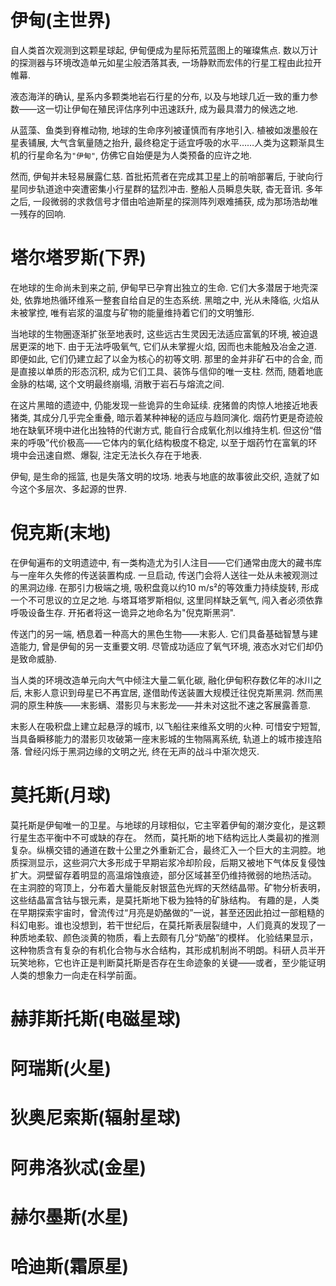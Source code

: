 # 伊甸(主世界)

自人类首次观测到这颗星球起, 伊甸便成为星际拓荒蓝图上的璀璨焦点. 数以万计的探测器与环境改造单元如星尘般洒落其表, 一场静默而宏伟的行星工程由此拉开帷幕. 

液态海洋的确认, 星系内多颗类地岩石行星的分布, 以及与地球几近一致的重力参数——这一切让伊甸在殖民评估序列中迅速跃升, 成为最具潜力的候选之地. 

从蓝藻、鱼类到脊椎动物, 地球的生命序列被谨慎而有序地引入. 植被如泼墨般在星表铺展, 大气含氧量随之抬升, 最终稳定于适宜呼吸的水平……人类为这颗渐具生机的行星命名为`"伊甸"`, 仿佛它自始便是为人类预备的应许之地. 

然而, 伊甸并未轻易展露仁慈. 首批拓荒者在完成其卫星上的前哨部署后, 于驶向行星同步轨道途中突遭密集小行星群的猛烈冲击. 整船人员瞬息失联, 杳无音讯. 多年之后, 一段微弱的求救信号才借由哈迪斯星的探测阵列艰难捕获, 成为那场浩劫唯一残存的回响. 

# 塔尔塔罗斯(下界)

在地球的生命尚未到来之前, 伊甸早已孕育出独立的生命. 它们大多潜居于地壳深处, 依靠地热循环维系一整套自给自足的生态系统. 黑暗之中, 光从未降临, 火焰从未被掌控, 唯有岩浆的温度与矿物的能量维持着它们的文明雏形. 

当地球的生物圈逐渐扩张至地表时, 这些远古生灵因无法适应富氧的环境, 被迫退居更深的地下. 由于无法呼吸氧气, 它们从未掌握火焰, 因而也未能触及冶金之道. 即便如此, 它们仍建立起了以金为核心的初等文明. 那里的金并非矿石中的合金, 而是直接以单质的形态沉积, 成为它们工具、装饰与信仰的唯一支柱. 然而, 随着地底金脉的枯竭, 这个文明最终崩塌, 消散于岩石与熔流之间. 

在这片黑暗的遗迹中, 仍能发现一些诡异的生命延续. 疣猪兽的肉惊人地接近地表猪类, 其成分几乎完全重叠, 暗示着某种神秘的适应与趋同演化. 烟药竹更是奇迹般地在缺氧环境中进化出独特的代谢方式, 能自行合成氧化剂以维持生机. 但这份“借来的呼吸”代价极高——它体内的氧化结构极度不稳定, 以至于烟药竹在富氧的环境中会迅速自燃、爆裂, 注定无法长久存在于地表. 

伊甸, 是生命的摇篮, 也是失落文明的坟场. 地表与地底的故事彼此交织, 造就了如今这个多层次、多起源的世界. 

# 倪克斯(末地)

在伊甸遍布的文明遗迹中, 有一类构造尤为引人注目——它们通常由庞大的藏书库与一座年久失修的传送装置构成. 一旦启动, 传送门会将人送往一处从未被观测过的黑洞边缘. 在那引力极端之境, 吸积盘竟以约10 m/s²的等效重力持续旋转, 形成一个不可思议的立足之地. 与塔耳塔罗斯相似, 这里同样缺乏氧气, 闯入者必须依靠呼吸设备生存. 开拓者将这一诡异之地命名为"倪克斯黑洞". 

传送门的另一端, 栖息着一种高大的黑色生物——末影人. 它们具备基础智慧与建造能力, 曾是伊甸的另一支重要文明. 尽管成功适应了氧气环境, 液态水对它们却仍是致命威胁. 

当人类的环境改造单元向大气中倾注大量二氧化碳, 融化伊甸积存数亿年的冰川之后, 末影人意识到母星已不再宜居, 遂借助传送装置大规模迁往倪克斯黑洞. 然而黑洞的原生种族——末影螨、潜影贝与末影龙——并未对这批不速之客展露善意. 

末影人在吸积盘上建立起悬浮的城市, 以飞船往来维系文明的火种. 可惜安宁短暂, 当具备瞬移能力的潜影贝攻破第一座末影城的生物隔离系统, 轨道上的城市接连陷落. 曾经闪烁于黑洞边缘的文明之光, 终在无声的战斗中渐次熄灭. 

# 莫托斯(月球)
莫托斯是伊甸唯一的卫星。与地球的月球相似，它主宰着伊甸的潮汐变化，是这颗行星生态平衡中不可或缺的存在。
然而，莫托斯的地下结构远比人类最初的推测复杂。纵横交错的通道在数十公里之外重新汇合，最终汇入一个巨大的主洞腔。地质探测显示，这些洞穴大多形成于早期岩浆冷却阶段，后期又被地下气体反复侵蚀扩大。洞壁留存着明显的高温熔蚀痕迹，部分区域甚至仍维持微弱的地热活动。
在主洞腔的穹顶上，分布着大量能反射银蓝色光辉的天然结晶带。矿物分析表明，这些结晶富含钴与银元素，是莫托斯地下极为独特的矿脉结构。
有趣的是，人类在早期探索宇宙时，曾流传过“月亮是奶酪做的”一说，甚至还因此拍过一部粗糙的科幻电影。谁也没想到，若干世纪后，在莫托斯表层裂缝中，人们竟真的发现了一种质地柔软、颜色淡黄的物质，看上去颇有几分“奶酪”的模样。
化验结果显示，这种物质含有复杂的有机化合物与水合结构，其形成机制尚不明朗。科研人员半开玩笑地称，它也许正是判断莫托斯是否存在生命迹象的关键——或者，至少能证明人类的想象力一向走在科学前面。

# 赫菲斯托斯(电磁星球)

# 阿瑞斯(火星)

# 狄奥尼索斯(辐射星球)

# 阿弗洛狄忒(金星)

# 赫尔墨斯(水星)

# 哈迪斯(霜原星)